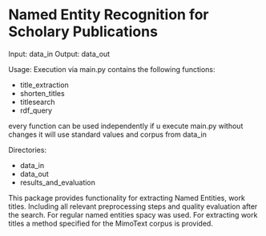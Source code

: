 # Named Entity Recognition for Scholary Publications

Input: data_in
Output: data_out

Usage: Execution via main.py
contains the following functions:
- title_extraction
- shorten_titles
- titlesearch
- rdf_query

every function can be used independently
if u execute main.py without changes it will use standard values and corpus from data_in

Directories:
- data_in
- data_out
- results_and_evaluation

This package provides functionality for extracting Named Entities, work titles.
Including all relevant preprocessing steps and quality evaluation after the search.
For regular named entities spacy was used. For extracting work titles a method specified for 
the MimoText corpus is provided.


